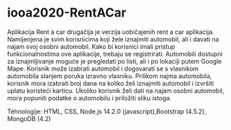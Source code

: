 # iooa2020-RentACar
Aplikacija Rent a car drugačija je verzija uobičajenih rent a car aplikacija. 
Namijenjena je svim korisnicima koji žele iznajmiti automobil, ali i davati na najam svoj osobni automobil. Kako bi korisnici imali pristup funkcionalnostima ove aplikacije, trebaju se registrirati. Automobili dostupni za iznajmljivanje moguće je pregledati po listi, ali i po lokaciji putem Google Mape. Korisnik može izabrati automobil i dogovarati se s vlasnikom automobila slanjem poruka izravno vlasniku. Prilikom najma automobila, korisnik mora izabrati broj dana na koliko želi iznajmiti automobil i izvršiti uplatu koristeći karticu. Ukoliko korisnik želi dati na najam osobni automobil, mora popuniti podatke o automobilu i priložiti sliku istoga.

Tehnologije: HTML, CSS, Node.js 14.2.0 (javascript),Bootstrap (4.5.2), MongoDB (4.2)
